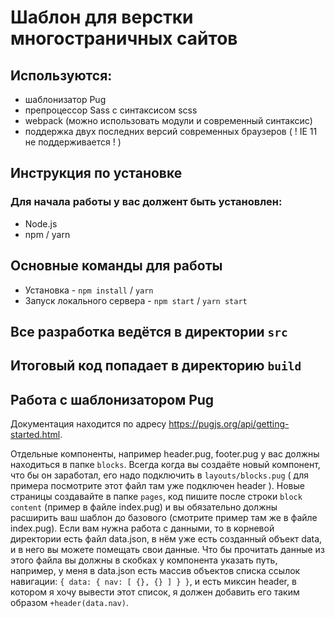 # Шаблон для верстки многостраничных сайтов

## Используются:

- шаблонизатор Pug
- препроцессор Sass с синтаксисом scss
- webpack (можно использовать модули и современный синтаксис)
- поддержка двух последних версий современных браузеров ( ! IE 11 не поддерживается ! )

## Инструкция по установке

### Для начала работы у вас должент быть установлен:

- Node.js
- npm / yarn

## Основные команды для работы

- Установка - `npm install` / `yarn`
- Запуск локального сервера - `npm start` / `yarn start`

## Все разработка ведётся в директории `src`

## Итоговый код попадает в директорию `build`

## Работа с шаблонизатором Pug

Документация находится по адресу https://pugjs.org/api/getting-started.html.

Отдельные компоненты, например header.pug, footer.pug у вас должны находиться в папке `blocks`. Всегда когда вы создаёте новый компонент, что бы он заработал, его надо подключить в `layouts/blocks.pug` ( для примера посмотрите этот файл там уже подключен header ). Новые страницы создавайте в папке `pages`, код пишите после строки `block content` (пример в файле index.pug) и вы обязательно должны расширить ваш шаблон до базового (смотрите пример там же в файле index.pug). Если вам нужна работа с данными, то в корневой директории есть файл data.json, в нём уже есть созданный объект data, и в него вы можете помещать свои данные. Что бы прочитать данные из этого файла вы должны в скобках у компонента указать путь, например, у меня в data.json есть массив объектов списка ссылок навигации: `{ data: { nav: [ {}, {} ] } }`, и есть миксин header, в котором я хочу вывести этот список, я должен добавить его таким образом `+header(data.nav)`.
